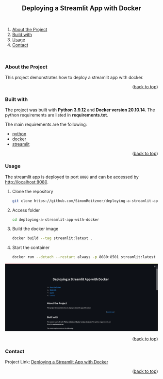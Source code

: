 <div id="top"></div>

<br />
<h2 align="center">Deploying a Streamlit App with Docker</h2>
<br />
</div>


1. [About the Project](#about-the-project)
2. [Build with](#build-with)
3. [Usage](#usage)
4. [Contact](#contact)
<br />


### About the Project <a id="about-the-project"></a>
This project demonstrates how to deploy a streamlit app with docker.

<p align="right">(<a href="#top">back to top</a>)</p>


### Built with <a id="build-with"></a>
The project was built with **Python 3.9.12** and **Docker version 20.10.14**.
The python requirements are listed in **requirements.txt**.

The main requirements are the following:

* [python](https://www.python.org/)
* [docker](https://www.docker.com/)
* [streamlit](https://streamlit.io/)

<p align="right">(<a href="#top">back to top</a>)</p>


### Usage <a id="usage"></a>
The streamlit app is deployed to port `8080` and can be accessed by [http://localhost:8080](http://localhost:8080).

1. Clone the repository
   ```sh
   git clone https://github.com/SimonReitzner/deploying-a-streamlit-app-with-docker.git
   ```
2. Access folder
   ```sh
   cd deploying-a-streamlit-app-with-docker
   ```
3. Build the docker image
   ```sh
   docker build --tag streamlit:latest .
   ```
4. Start the container
   ```sh
   docker run --detach --restart always -p 8080:8501 streamlit:latest
   ```
![screenshot](./screenshot.png)

<p align="right">(<a href="#top">back to top</a>)</p>


### Contact <a id="contact"></a>
Project Link: [Deploying a Streamlit App with Docker](https://github.com/SimonReitzner/deploying-a-streamlit-app-with-docker)

<p align="right">(<a href="#top">back to top</a>)</p>
